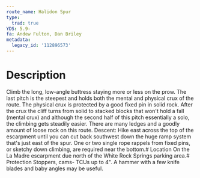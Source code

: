 ```yaml
---
route_name: Halidon Spur
type:
  trad: true
YDS: 5.9-
fa: Andew Fulton, Dan Briley
metadata:
  legacy_id: '112896573'
---
```

# Description
Climb the long, low-angle buttress staying more or less on the prow. The last pitch is the steepest and holds both the mental and physical crux of the route. The physical crux is protected by a good fixed pin in solid rock. After the crux the cliff turns from solid to stacked blocks that won't hold  a fall (mental crux) and although the second half of this pitch essentially a solo, the climbing gets steadily easier. There are many ledges and a goodly amount of loose rock on this route. Descent: Hike east across the top of the escarpment until you can cut back southwest down the huge ramp system that's just east of the spur. One or two single rope rappels from fixed pins, or sketchy down climbing, are required near the bottom.# Location
On the La Madre escarpment due north of the White Rock Springs parking area.# Protection
Stoppers, cams- TCUs up to 4". A hammer with a few knife blades and baby angles may be useful.